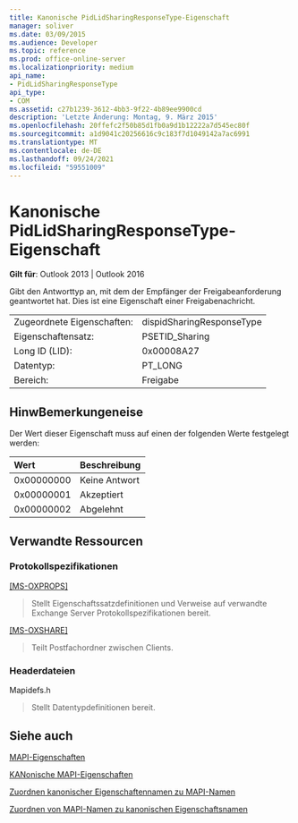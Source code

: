 ```yaml
---
title: Kanonische PidLidSharingResponseType-Eigenschaft
manager: soliver
ms.date: 03/09/2015
ms.audience: Developer
ms.topic: reference
ms.prod: office-online-server
ms.localizationpriority: medium
api_name:
- PidLidSharingResponseType
api_type:
- COM
ms.assetid: c27b1239-3612-4bb3-9f22-4b89ee9900cd
description: 'Letzte Änderung: Montag, 9. März 2015'
ms.openlocfilehash: 20ffefc2f50b85d1fb0a9d1b12222a7d545ec80f
ms.sourcegitcommit: a1d9041c20256616c9c183f7d1049142a7ac6991
ms.translationtype: MT
ms.contentlocale: de-DE
ms.lasthandoff: 09/24/2021
ms.locfileid: "59551009"
---
```

# <a name="pidlidsharingresponsetype-canonical-property"></a>Kanonische PidLidSharingResponseType-Eigenschaft

  
  
**Gilt für**: Outlook 2013 | Outlook 2016 
  
Gibt den Antworttyp an, mit dem der Empfänger der Freigabeanforderung geantwortet hat. Dies ist eine Eigenschaft einer Freigabenachricht.
  
|||
|:-----|:-----|
|Zugeordnete Eigenschaften:  <br/> |dispidSharingResponseType  <br/> |
|Eigenschaftensatz:  <br/> |PSETID_Sharing  <br/> |
|Long ID (LID):  <br/> |0x00008A27  <br/> |
|Datentyp:  <br/> |PT_LONG  <br/> |
|Bereich:  <br/> |Freigabe  <br/> |
   
## <a name="remarks"></a>HinwBemerkungeneise

Der Wert dieser Eigenschaft muss auf einen der folgenden Werte festgelegt werden:
  
|**Wert**|**Beschreibung**|
|:-----|:-----|
|0x00000000  <br/> |Keine Antwort  <br/> |
|0x00000001  <br/> |Akzeptiert  <br/> |
|0x00000002  <br/> |Abgelehnt  <br/> |
   
## <a name="related-resources"></a>Verwandte Ressourcen

### <a name="protocol-specifications"></a>Protokollspezifikationen

[[MS-OXPROPS]](https://msdn.microsoft.com/library/f6ab1613-aefe-447d-a49c-18217230b148%28Office.15%29.aspx)
  
> Stellt Eigenschaftssatzdefinitionen und Verweise auf verwandte Exchange Server Protokollspezifikationen bereit.
    
[[MS-OXSHARE]](https://msdn.microsoft.com/library/e4e5bd27-d5e0-43f9-a6ea-550876724f3d%28Office.15%29.aspx)
  
> Teilt Postfachordner zwischen Clients.
    
### <a name="header-files"></a>Headerdateien

Mapidefs.h
  
> Stellt Datentypdefinitionen bereit.
    
## <a name="see-also"></a>Siehe auch



[MAPI-Eigenschaften](mapi-properties.md)
  
[KANonische MAPI-Eigenschaften](mapi-canonical-properties.md)
  
[Zuordnen kanonischer Eigenschaftennamen zu MAPI-Namen](mapping-canonical-property-names-to-mapi-names.md)
  
[Zuordnen von MAPI-Namen zu kanonischen Eigenschaftsnamen](mapping-mapi-names-to-canonical-property-names.md)

